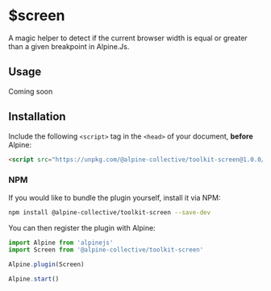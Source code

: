 # $screen

A magic helper to detect if the current browser width is equal or greater than a given breakpoint in Alpine.Js.

## Usage
Coming soon

## Installation

Include the following `<script>` tag in the `<head>` of your document, **before** Alpine:

```html
<script src="https://unpkg.com/@alpine-collective/toolkit-screen@1.0.0/dist/cdn.min.js" defer></script>
```

### NPM

If you would like to bundle the plugin yourself, install it via NPM:

```bash
npm install @alpine-collective/toolkit-screen --save-dev
```

You can then register the plugin with Alpine:

```js
import Alpine from 'alpinejs'
import Screen from '@alpine-collective/toolkit-screen'

Alpine.plugin(Screen)

Alpine.start()
```

